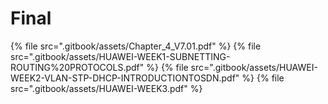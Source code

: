 # Final

<!--Index-->

{% file src=".gitbook/assets/Chapter_4_V7.01.pdf" %}
{% file src=".gitbook/assets/HUAWEI-WEEK1-SUBNETTING-ROUTING%20PROTOCOLS.pdf" %}
{% file src=".gitbook/assets/HUAWEI-WEEK2-VLAN-STP-DHCP-INTRODUCTIONTOSDN.pdf" %}
{% file src=".gitbook/assets/HUAWEI-WEEK3.pdf" %}

<!--Index-->
